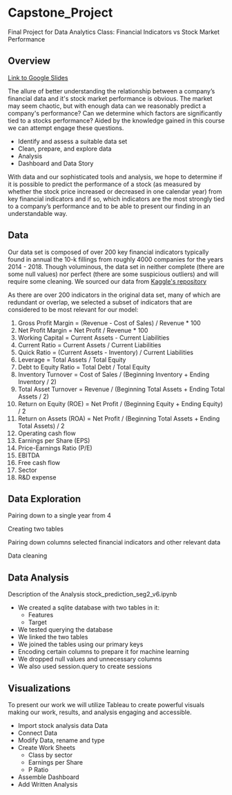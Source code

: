 # Capstone_Project
Final Project for Data Analytics Class: Financial Indicators vs Stock Market Performance

## Overview

[Link to Google Slides](https://docs.google.com/presentation/d/1rg12WplVf4fy3VU82EIZb64H5yveYUukMScgsefe0KI)

The allure of better understanding the relationship between a company’s financial data and it's stock market performance is obvious. The market may seem chaotic, but with enough data can we reasonably predict a company's performance? Can we determine which factors are significantly tied to a stocks performance? Aided by the knowledge gained in this course we can attempt engage these questions.

- Identify and assess a suitable data set
- Clean, prepare, and explore data
- Analysis
- Dashboard and Data Story

With data and our sophisticated tools and analysis, we hope to determine if it is possible to predict the performance of a stock (as measured by whether the stock price increased or decreased in one calendar year) from key financial indicators and if so, which indicators are the most strongly tied to a company’s performance and to be able to present our finding in an understandable way.


## Data

Our data set is composed of over 200 key financial indicators typically found in annual the 10-k fillings from roughly 4000 companies for the years 2014 - 2018. Though voluminous, the data set in neither complete (there are some null values) nor perfect (there are some suspicious outliers) and will require some cleaning. We sourced our data from [Kaggle's repository](https://www.kaggle.com/datasets/cnic92/200-financial-indicators-of-us-stocks-20142018) 


As there are over 200 indicators in the original data set, many of which are redundant or overlap, we selected a subset of indicators that are considered to be most relevant for our model:

1. Gross Profit Margin = (Revenue - Cost of Sales) / Revenue * 100
2. Net Profit Margin = Net Profit / Revenue * 100
3. Working Capital = Current Assets - Current Liabilities
4. Current Ratio = Current Assets / Current Liabilities
5. Quick Ratio = (Current Assets - Inventory) / Current Liabilities
6. Leverage = Total Assets / Total Equity
7. Debt to Equity Ratio = Total Debt / Total Equity
8. Inventory Turnover = Cost of Sales / (Beginning Inventory + Ending Inventory / 2)
9. Total Asset Turnover = Revenue / (Beginning Total Assets + Ending Total Assets / 2)
10. Return on Equity (ROE) = Net Profit / (Beginning Equity + Ending Equity) / 2
11. Return on Assets (ROA) = Net Profit / (Beginning Total Assets + Ending Total Assets) / 2
12. Operating cash flow
13. Earnings per Share (EPS)
14. Price-Earnings Ratio (P/E)
15. EBITDA
16. Free cash flow
17. Sector
18. R&D expense


## Data Exploration

Pairing down to a single year from 4

Creating two tables 

Pairing down columns selected financial indicators and other relevant data

Data cleaning

## Data Analysis

Description of the Analysis stock_prediction_seg2_v6.ipynb

- We created a sqlite database with two tables in it: 
  - Features
  - Target 
- We tested querying the database
- We linked the two tables
- We joined the tables using our primary keys
- Encoding certain columns to prepare it for machine learning
- We dropped null values and unnecessary columns
- We also used session.query to create sessions

## Visualizations

To present our work we will utilize Tableau to create powerful visuals making our work, results, and analysis engaging and accessible.

- Import stock analysis data Data
- Connect Data
- Modify Data, rename and type
- Create Work Sheets
  - Class by sector
  - Earnings per Share
  - P Ratio
- Assemble Dashboard
- Add Written Analysis

